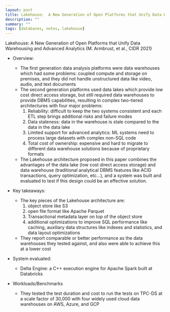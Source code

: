 ```yaml
---
layout: post
title: Lakehouse:  A New Generation of Open Platforms that Unify Data Warehousing and Advanced Analytics (M. Armbrust, et al., CIDR 2021)
description: ""
summary: ""
tags: [databases, notes, lakehouse]
---
```


Lakehouse: A New Generation of Open Platforms that Unify Data Warehousing and Advanced Analytics (M. Armbrust, et al., CIDR 2021)

- Overview:

  - The first generation data analysis platforms were data warehouses which had some problems: coupled compute and storage on premises, and they did not handle unstructured data like video, audio, and text documents
  - The second generation platforms used data lakes which provide low cost direct access storage, but still required data warehouses to provide DBMS capabilities, resulting in complex two-tiered architectures with four major problems:
    1. Reliability: difficult to keep the two systems consistent and each ETL step brings additional risks and failure modes
    2. Data staleness: data in the warehouse is stale compared to the data in the data lake
    3. Limited support for advanced analytics: ML systems need to process large datasets with complex non-SQL code
    4. Total cost of ownership: expensive and hard to migrate to different data warehouse solutions because of proprietary formats
  - The Lakehouse architecture proposed in this paper combines the advantages of the data lake (low cost direct access storage) and data warehouse (traditional analytical DBMS features like ACID transactions, query optimization, etc…), and a system was built and evaluated to test if this design could be an effective solution.

- Key takeaways:

  - The key pieces of the Lakehouse architecture are:
    1. object store like S3
    2. open file format like Apache Parquet
    3. Transactional metadata layer on top of the object store
    4. additional optimizations to improve SQL performance like caching, auxiliary data structures like indexes and statistics, and data layout optimizations
  - They report comparable or better performance as the data warehouses they tested against, and also were able to achieve this at a lower cost

- System evaluated:

  - Delta Engine: a C++ execution engine for Apache Spark built at Databricks

- Workloads/Benchmarks

  - They tested the test duration and cost to run the tests on TPC-DS at a scale factor of 30,000 with four widely used cloud data warehouses on AWS, Azure, and GCP
